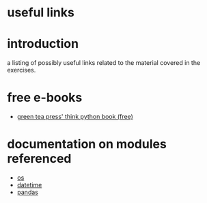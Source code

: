 useful links
===
# introduction
a listing of possibly useful links related to the material covered in the exercises.

# free e-books
- [green tea press' think python book (free)](https://greenteapress.com/thinkpython2/thinkpython2.pdf)

# documentation on modules referenced
- [os](https://docs.python.org/3/library/os.html)
- [datetime](https://docs.python.org/3/library/datetime.html)
- [pandas](https://pandas.pydata.org/pandas-docs/stable/)